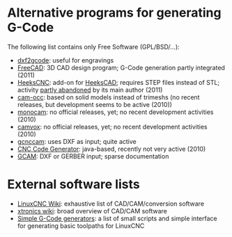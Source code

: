 Alternative programs for generating G-Code
==========================================

The following list contains only Free Software (GPL/BSD/...):

-   [dxf2gcode](http://code.google.com/p/dxf2gcode/): useful for
    engravings
-   [FreeCAD](https://sourceforge.net/apps/mediawiki/free-cad/): 3D CAD
    design program; G-Code generation partly integrated (2011)
-   [HeeksCNC](http://code.google.com/p/heekscnc/): add-on for
    [HeeksCAD](http://code.google.com/p/heekscad/); requires STEP files
    instead of STL; activity [partly
    abandoned](http://code.google.com/p/heekscad/) by its main
    author (2011)
-   [cam-occ](http://code.google.com/p/cam-occ/): based on solid models
    instead of trimeshs (no recent releases, but development seems to be
    active (2010))
-   [monocam](http://code.google.com/p/monocam/): no official releases,
    yet; no recent development activities (2010)
-   [camvox](http://sourceforge.net/projects/camvox/): no official
    releases, yet; no recent development activities (2010)
-   [gcnccam](http://sourceforge.net/projects/gcnccam/): uses DXF as
    input; quite active
-   [CNC Code Generator](http://sourceforge.net/projects/cnccodegen/):
    java-based, recently not very active (2010)
-   [GCAM](http://gcam.js.cx): DXF or GERBER input; sparse documentation

External software lists
=======================

-   [LinuxCNC Wiki](http://wiki.linuxcnc.org/cgi-bin/wiki.pl?Cam):
    exhaustive list of CAD/CAM/conversion software
-   [xtronics wiki](http://wiki.xtronics.com/index.php/CAD_CAM): broad
    overview of CAD/CAM software
-   [Simple G-Code generators](https://github.com/linuxcnc/simple-gcode-generators):
    a list of small scripts and simple interface for generating basic
    toolpaths for LinuxCNC
